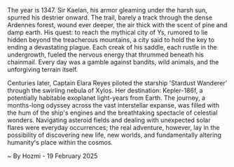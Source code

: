 
The year is 1347.  Sir Kaelan, his armor gleaming under the harsh sun, spurred his destrier onward.  The trail, barely a track through the dense Ardennes forest, wound ever deeper, the air thick with the scent of pine and damp earth.  His quest: to reach the mythical city of Ys, rumored to lie hidden beyond the treacherous mountains, a city said to hold the key to ending a devastating plague.  Each creak of his saddle, each rustle in the undergrowth, fueled the nervous energy that thrummed beneath his chainmail. Every day was a gamble against bandits, wild animals, and the unforgiving terrain itself.

Centuries later, Captain Elara Reyes piloted the starship 'Stardust Wanderer' through the swirling nebula of Xylos.  Her destination: Kepler-186f, a potentially habitable exoplanet light-years from Earth.  The journey, a months-long odyssey across the vast interstellar expanse, was filled with the hum of the ship's engines and the breathtaking spectacle of celestial wonders.  Navigating asteroid fields and dealing with unexpected solar flares were everyday occurrences; the real adventure, however, lay in the possibility of discovering new life, new worlds, and fundamentally altering humanity's place within the cosmos.

~ By Hozmi - 19 February 2025
